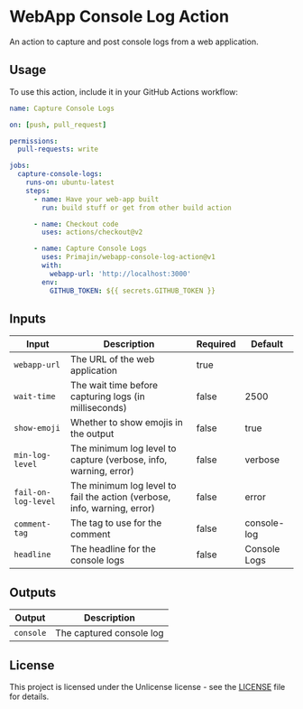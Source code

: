 # WebApp Console Log Action

An action to capture and post console logs from a web application.

## Usage

To use this action, include it in your GitHub Actions workflow:

```yaml
name: Capture Console Logs

on: [push, pull_request]

permissions:
  pull-requests: write

jobs:
  capture-console-logs:
    runs-on: ubuntu-latest
    steps:
      - name: Have your web-app built
        run: build stuff or get from other build action

      - name: Checkout code
        uses: actions/checkout@v2

      - name: Capture Console Logs
        uses: Primajin/webapp-console-log-action@v1
        with:
          webapp-url: 'http://localhost:3000'
        env:
          GITHUB_TOKEN: ${{ secrets.GITHUB_TOKEN }}
```

## Inputs

| Input            | Description                                                                 | Required | Default       |
|------------------|-----------------------------------------------------------------------------|----------|---------------|
| `webapp-url`     | The URL of the web application                                              | true     |               |
| `wait-time`      | The wait time before capturing logs (in milliseconds)                       | false    | 2500          |
| `show-emoji`     | Whether to show emojis in the output                                        | false    | true          |
| `min-log-level`  | The minimum log level to capture (verbose, info, warning, error)            | false    | verbose       |
| `fail-on-log-level` | The minimum log level to fail the action (verbose, info, warning, error) | false    | error         |
| `comment-tag`    | The tag to use for the comment                                              | false    | console-log   |
| `headline`       | The headline for the console logs                                           | false    | Console Logs  |

## Outputs

| Output         | Description                      |
|----------------|----------------------------------|
| `console`  | The captured console log         |

## License

This project is licensed under the Unlicense license - see the [LICENSE](LICENSE) file for details.
